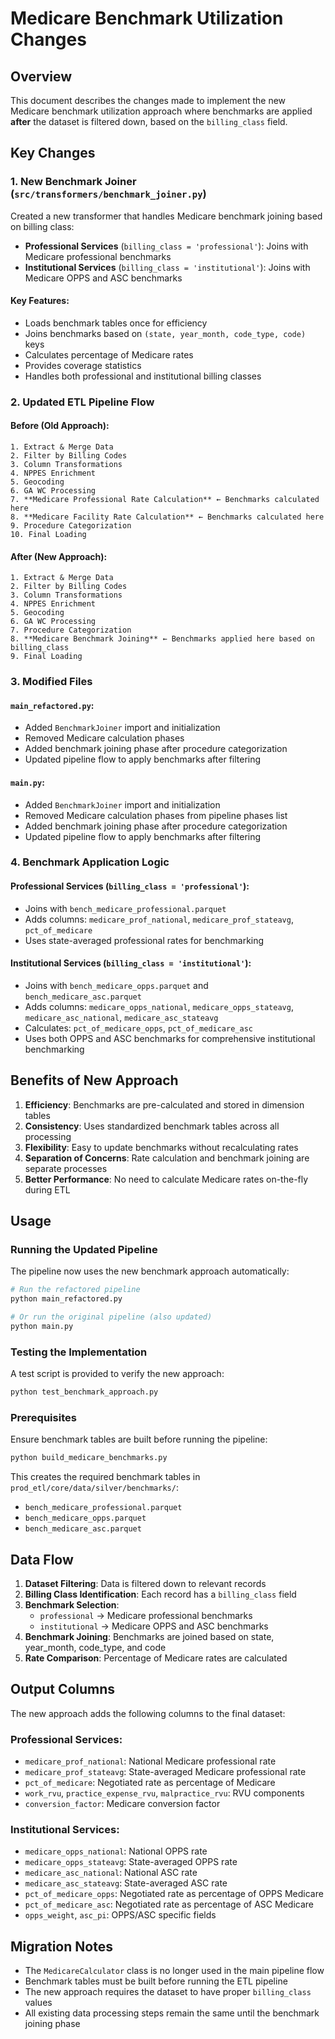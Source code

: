 # Medicare Benchmark Utilization Changes

## Overview

This document describes the changes made to implement the new Medicare benchmark utilization approach where benchmarks are applied **after** the dataset is filtered down, based on the `billing_class` field.

## Key Changes

### 1. New Benchmark Joiner (`src/transformers/benchmark_joiner.py`)

Created a new transformer that handles Medicare benchmark joining based on billing class:

- **Professional Services** (`billing_class = 'professional'`): Joins with Medicare professional benchmarks
- **Institutional Services** (`billing_class = 'institutional'`): Joins with Medicare OPPS and ASC benchmarks

#### Key Features:
- Loads benchmark tables once for efficiency
- Joins benchmarks based on `(state, year_month, code_type, code)` keys
- Calculates percentage of Medicare rates
- Provides coverage statistics
- Handles both professional and institutional billing classes

### 2. Updated ETL Pipeline Flow

#### Before (Old Approach):
```
1. Extract & Merge Data
2. Filter by Billing Codes
3. Column Transformations
4. NPPES Enrichment
5. Geocoding
6. GA WC Processing
7. **Medicare Professional Rate Calculation** ← Benchmarks calculated here
8. **Medicare Facility Rate Calculation** ← Benchmarks calculated here
9. Procedure Categorization
10. Final Loading
```

#### After (New Approach):
```
1. Extract & Merge Data
2. Filter by Billing Codes
3. Column Transformations
4. NPPES Enrichment
5. Geocoding
6. GA WC Processing
7. Procedure Categorization
8. **Medicare Benchmark Joining** ← Benchmarks applied here based on billing_class
9. Final Loading
```

### 3. Modified Files

#### `main_refactored.py`:
- Added `BenchmarkJoiner` import and initialization
- Removed Medicare calculation phases
- Added benchmark joining phase after procedure categorization
- Updated pipeline flow to apply benchmarks after filtering

#### `main.py`:
- Added `BenchmarkJoiner` import and initialization
- Removed Medicare calculation phases from pipeline phases list
- Added benchmark joining phase after procedure categorization
- Updated pipeline flow to apply benchmarks after filtering

### 4. Benchmark Application Logic

#### Professional Services (`billing_class = 'professional'`):
- Joins with `bench_medicare_professional.parquet`
- Adds columns: `medicare_prof_national`, `medicare_prof_stateavg`, `pct_of_medicare`
- Uses state-averaged professional rates for benchmarking

#### Institutional Services (`billing_class = 'institutional'`):
- Joins with `bench_medicare_opps.parquet` and `bench_medicare_asc.parquet`
- Adds columns: `medicare_opps_national`, `medicare_opps_stateavg`, `medicare_asc_national`, `medicare_asc_stateavg`
- Calculates: `pct_of_medicare_opps`, `pct_of_medicare_asc`
- Uses both OPPS and ASC benchmarks for comprehensive institutional benchmarking

## Benefits of New Approach

1. **Efficiency**: Benchmarks are pre-calculated and stored in dimension tables
2. **Consistency**: Uses standardized benchmark tables across all processing
3. **Flexibility**: Easy to update benchmarks without recalculating rates
4. **Separation of Concerns**: Rate calculation and benchmark joining are separate processes
5. **Better Performance**: No need to calculate Medicare rates on-the-fly during ETL

## Usage

### Running the Updated Pipeline

The pipeline now uses the new benchmark approach automatically:

```bash
# Run the refactored pipeline
python main_refactored.py

# Or run the original pipeline (also updated)
python main.py
```

### Testing the Implementation

A test script is provided to verify the new approach:

```bash
python test_benchmark_approach.py
```

### Prerequisites

Ensure benchmark tables are built before running the pipeline:

```bash
python build_medicare_benchmarks.py
```

This creates the required benchmark tables in `prod_etl/core/data/silver/benchmarks/`:
- `bench_medicare_professional.parquet`
- `bench_medicare_opps.parquet`
- `bench_medicare_asc.parquet`

## Data Flow

1. **Dataset Filtering**: Data is filtered down to relevant records
2. **Billing Class Identification**: Each record has a `billing_class` field
3. **Benchmark Selection**: 
   - `professional` → Medicare professional benchmarks
   - `institutional` → Medicare OPPS and ASC benchmarks
4. **Benchmark Joining**: Benchmarks are joined based on state, year_month, code_type, and code
5. **Rate Comparison**: Percentage of Medicare rates are calculated

## Output Columns

The new approach adds the following columns to the final dataset:

### Professional Services:
- `medicare_prof_national`: National Medicare professional rate
- `medicare_prof_stateavg`: State-averaged Medicare professional rate
- `pct_of_medicare`: Negotiated rate as percentage of Medicare
- `work_rvu`, `practice_expense_rvu`, `malpractice_rvu`: RVU components
- `conversion_factor`: Medicare conversion factor

### Institutional Services:
- `medicare_opps_national`: National OPPS rate
- `medicare_opps_stateavg`: State-averaged OPPS rate
- `medicare_asc_national`: National ASC rate
- `medicare_asc_stateavg`: State-averaged ASC rate
- `pct_of_medicare_opps`: Negotiated rate as percentage of OPPS Medicare
- `pct_of_medicare_asc`: Negotiated rate as percentage of ASC Medicare
- `opps_weight`, `asc_pi`: OPPS/ASC specific fields

## Migration Notes

- The `MedicareCalculator` class is no longer used in the main pipeline flow
- Benchmark tables must be built before running the ETL pipeline
- The new approach requires the dataset to have proper `billing_class` values
- All existing data processing steps remain the same until the benchmark joining phase



